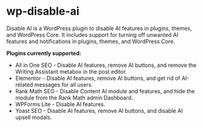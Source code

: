 # wp-disable-ai
Disable AI is a WordPress plugin to disable AI features in plugins, themes, and WordPress Core. It includes support for turning off unwanted AI features and notifications in plugins, themes, and WordPress Core.

**Plugins currently supported:**  
- All in One SEO - Disable AI features, remove AI buttons, and remove the Writing Assistant metabox in the post editor.
- Elementor - Disable AI features, remove AI buttons, and get rid of AI-related messages for all users.
- Rank Math SEO - Disable Content AI module and features, and hide the module from the Rank Math admin Dashboard.
- WPForms Lite - Disable AI features.
- Yoast SEO - Disable AI features, remove AI buttons, and disable AI upsell modals.